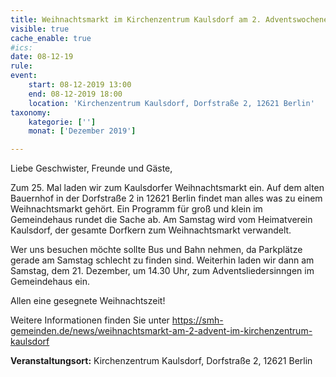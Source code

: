 ```yaml
---
title: Weihnachtsmarkt im Kirchenzentrum Kaulsdorf am 2. Adventswochenende (nicht im St.-Michaels-Heim)
visible: true
cache_enable: true
#ics: 
date: 08-12-19
rule: 
event:
	start: 08-12-2019 13:00
	end: 08-12-2019 18:00
	location: 'Kirchenzentrum Kaulsdorf, Dorfstraße 2, 12621 Berlin'
taxonomy:
	kategorie: ['']
	monat: ['Dezember 2019']

---
```

Liebe Geschwister, Freunde und Gäste,

Zum 25. Mal laden wir zum Kaulsdorfer Weihnachtsmarkt ein. Auf dem alten Bauernhof in der Dorfstraße 2 in 12621 Berlin findet man alles was zu einem Weihnachtsmarkt gehört. Ein Programm für groß und klein im Gemeindehaus rundet die Sache ab. Am Samstag wird vom Heimatverein Kaulsdorf, der gesamte Dorfkern zum Weihnachtsmarkt verwandelt.

Wer uns besuchen möchte sollte Bus und Bahn nehmen, da Parkplätze gerade am Samstag schlecht zu finden sind. Weiterhin laden wir dann am Samstag, dem 21. Dezember, um 14.30 Uhr, zum Adventsliedersinngen im Gemeindehaus ein.

Allen eine gesegnete Weihnachtszeit!

Weitere Informationen finden Sie unter https://smh-gemeinden.de/news/weihnachtsmarkt-am-2-advent-im-kirchenzentrum-kaulsdorf


**Veranstaltungsort:** Kirchenzentrum Kaulsdorf, Dorfstraße 2, 12621 Berlin

